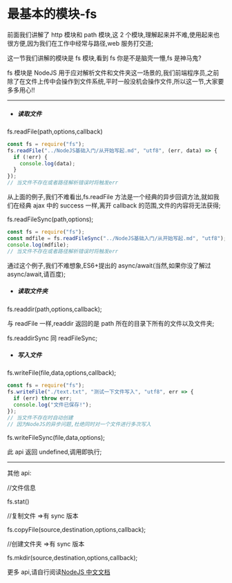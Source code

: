 # 最基本的模块-fs

前面我们讲解了 http 模块和 path 模块,这 2 个模块,理解起来并不难,使用起来也很方便,因为我们在工作中经常与路径,web 服务打交道;

这一节我们讲解的模块是 fs 模块,看到 fs 你是不是脑壳一懵,fs 是神马鬼?

fs 模块是 NodeJS 用于应对解析文件和文件夹这一场景的,我们前端程序员,之前除了在文件上传中会操作到文件系统,平时一般没机会操作文件,所以这一节,大家要多多用心!!

---

- ##### 读取文件

fs.readFile(path,options,callback)

```javascript {.line-numbers}
const fs = require("fs");
fs.readFile("../NodeJS基础入门/从开始写起.md", "utf8", (err, data) => {
  if (!err) {
    console.log(data);
  }
});
// 当文件不存在或者路径解析错误时将触发err
```

从上面的例子,我们不难看出,fs.readFile 方法是一个经典的异步回调方法,就如我们在经典 ajax 中的 success 一样,离开 callback 的范围,文件的内容将无法获得;

fs.readFileSync(path,options);

```javascript {.line-numbers}
const fs = require("fs");
const mdfile = fs.readFileSync("../NodeJS基础入门/从开始写起.md", "utf8");
console.log(mdfile);
// 当文件不存在或者路径解析错误时将触发err
```

通过这个例子,我们不难想象,ES6+提出的 async/await(当然,如果你没了解过 async/await,请百度);

- ##### 读取文件夹

fs.readdir(path,options,callback);

与 readFile 一样,readdir 返回的是 path 所在的目录下所有的文件以及文件夹;

fs.readdirSync 同 readFileSync;

- ##### 写入文件

fs.writeFile(file,data,options,callback);

```javascript {.line-numbers}
const fs = require("fs");
fs.writeFile("./text.txt", "测试一下文件写入", "utf8", err => {
  if (err) throw err;
  console.log("文件已保存!");
});
// 当文件不存在时自动创建
// 因为NodeJS的异步问题,杜绝同时对一个文件进行多次写入
```

fs.writeFileSync(file,data,options);

此 api 返回 undefined,调用即执行;

---

其他 api:

//文件信息

fs.stat()

//复制文件 =>有 sync 版本

fs.copyFile(source,destination,options,callback);

//创建文件夹 =>有 sync 版本

fs.mkdir(source,destination,options,callback);

更多 api,请自行阅读[NodeJS 中文文档](http://nodejs.cn/api/fs.html)
